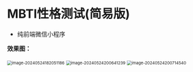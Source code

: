 # MBTI性格测试(简易版)

+ 纯前端微信小程序

**效果图：**

<img src="https://gitee.com/alanysc/image/raw/master/image-20240524182051186.png" alt="image-20240524182051186" style="zoom: 67%;" /> 
<img src="https://gitee.com/alanysc/image/raw/master/image-20240524200641239.png" alt="image-20240524200641239" style="zoom:67%;" />
<img src="https://gitee.com/alanysc/image/raw/master/image-20240524200714540.png" alt="image-20240524200714540" style="zoom:67%;" />
